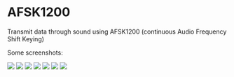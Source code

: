 # AFSK1200
Transmit data through sound using AFSK1200 (continuous Audio Frequency Shift Keying)

Some screenshots:

![](https://user-images.githubusercontent.com/20016033/33012851-b64c7c1e-ce14-11e7-9629-328f1f67683a.PNG?raw=true "")
![](https://user-images.githubusercontent.com/20016033/33013007-22416b1e-ce15-11e7-9caa-2d29aa2df9dc.PNG?raw=true "")
![](https://user-images.githubusercontent.com/20016033/33013014-2677fde2-ce15-11e7-97a2-076d73edb457.PNG?raw=true "")
![](https://user-images.githubusercontent.com/20016033/33013015-27e17578-ce15-11e7-8d74-46fee8cf212c.PNG?raw=true "")
![](https://user-images.githubusercontent.com/20016033/33013017-29151efe-ce15-11e7-85ac-3c53513bfefe.PNG?raw=true "")
![](https://user-images.githubusercontent.com/20016033/33013020-2a2ae81e-ce15-11e7-83f2-a34faf7819a2.PNG?raw=true "")
![](https://user-images.githubusercontent.com/20016033/33013023-2b9e0474-ce15-11e7-96bb-ee54cb345837.PNG?raw=true "")
